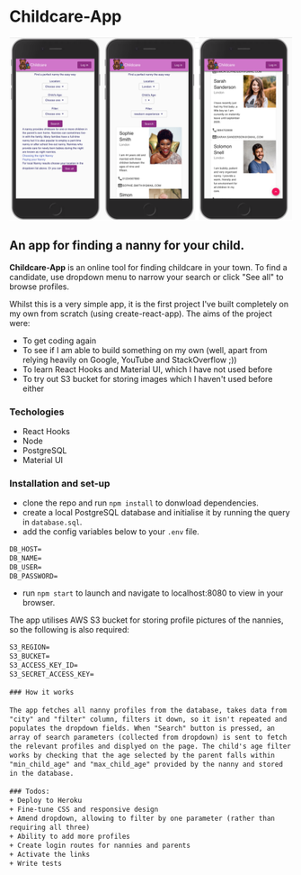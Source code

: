 # Childcare-App

![App Screenshot](/src/assets/ScreenshotMain.png)

## An app for finding a nanny for your child.

**Childcare-App** is an online tool for finding childcare in your town. To find a candidate, use dropdown menu to narrow your search or click "See all" to browse profiles. 

Whilst this is a very simple app, it is the first project I've built completely on my own from scratch (using create-react-app). The aims of the project were:
- To get coding again
- To see if I am able to build something on my own (well, apart from relying heavily on Google, YouTube and StackOverflow ;))
- To learn React Hooks and Material UI, which I have not used before 
- To try out S3 bucket for storing images which I haven't used before either

### Techologies

- React Hooks
- Node
- PostgreSQL
- Material UI

### Installation and set-up

- clone the repo and run `npm install` to donwload dependencies.
- create a local PostgreSQL database and initialise it by running the query in `database.sql`.
- add the config variables below to your `.env` file.

```
DB_HOST=
DB_NAME=
DB_USER=
DB_PASSWORD=
```

- run `npm start` to launch and navigate to localhost:8080 to view in your browser.

The app utilises AWS S3 bucket for storing profile pictures of the nannies, so the following is also required:

```
S3_REGION=
S3_BUCKET=
S3_ACCESS_KEY_ID=
S3_SECRET_ACCESS_KEY=

### How it works

The app fetches all nanny profiles from the database, takes data from "city" and "filter" column, filters it down, so it isn't repeated and populates the dropdown fields. When "Search" button is pressed, an array of search parameters (collected from dropdown) is sent to fetch the relevant profiles and displyed on the page. The child's age filter works by checking that the age selected by the parent falls within "min_child_age" and "max_child_age" provided by the nanny and stored in the database.

### Todos:
+ Deploy to Heroku
+ Fine-tune CSS and responsive design
+ Amend dropdown, allowing to filter by one parameter (rather than requiring all three)
+ Ability to add more profiles
+ Create login routes for nannies and parents
+ Activate the links 
+ Write tests
